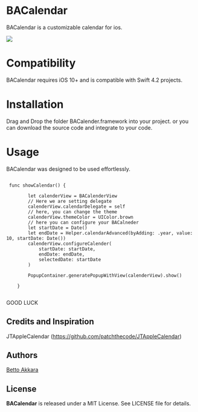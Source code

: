 # BACalendar
BACalendar is a customizable calendar for ios.

![](https://drive.google.com/uc?export=view&id=1elde8tg8U6D-kZTVnYWx0hD-pDFC4H0s)

# Compatibility
BACalendar requires iOS 10+ and is compatible with Swift 4.2 projects.
# Installation
Drag and Drop the folder BACalender.framework into your project. 
or you can download the source code and integrate to your code.
# Usage

BACalendar was designed to be used effortlessly.

```

 func showCalendar() {
        
        let calenderView = BACalenderView
        // Here we are setting delegate
        calenderView.calendarDelegate = self
        // here, you can change the theme
        calenderView.themeColor = UIColor.brown
        // here you can configure your BACalneder
        let startDate = Date()
        let endDate = Helper.calendarAdvanced(byAdding: .year, value: 10, startDate: Date())
        calenderView.configureCalender(
            startDate: startDate,
            endDate: endDate,
            selectedDate: startDate
        )
        
        PopupContainer.generatePopupWithView(calenderView).show()
        
    }


```

GOOD LUCK

## Credits and Inspiration

JTAppleCalendar (https://github.com/patchthecode/JTAppleCalendar)

## Authors

[Betto Akkara](https://github.com/bettoakkara)

## License

<b>BACalendar</b> is released under a MIT License. See LICENSE file for details.

